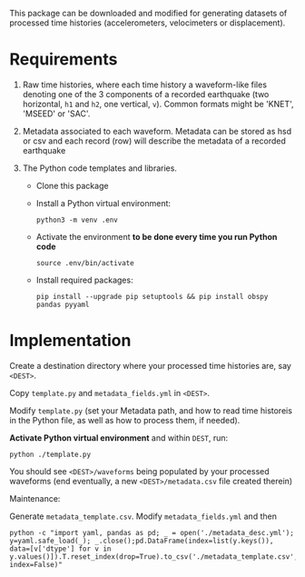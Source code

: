 This package can be downloaded and modified for generating datasets of processed time histories (accelerometers, velocimeters or displacement).

# Requirements


1. Raw time histories, where each time history a waveform-like files denoting one of the 3 components of a recorded earthquake
   (two horizontal, `h1` and `h2`, one vertical, `v`). Common formats might be 'KNET', 'MSEED' or 'SAC'.
   
3. Metadata associated to each waveform. Metadata can be stored as hsd or csv and each record (row) will describe the metadata of a recorded earthquake

4. The Python code templates and libraries.

   - Clone this package

   - Install a Python virtual environment:
     ```
     python3 -m venv .env 
     ```

   - Activate the environment **to be done every time you run Python code**
     ```
     source .env/bin/activate
     ```

   - Install required packages:
     ```
     pip install --upgrade pip setuptools && pip install obspy pandas pyyaml
     ```

# Implementation

Create a destination directory where your processed time histories are, say `<DEST>`.

Copy `template.py` and `metadata_fields.yml` in `<DEST>`.

Modify `template.py` (set your Metadata path, and how to read time historeis in the Python file, as well as how to process them, if needed).

**Activate Python virtual environment** and within `DEST`, run:

```
python ./template.py
```

You should see `<DEST>/waveforms` being populated by your processed waveforms (end eventually, a new `<DEST>/metadata.csv` file created therein)




Maintenance:

Generate `metadata_template.csv`. Modify `metadata_fields.yml` and then
```
python -c "import yaml, pandas as pd; _ = open('./metadata_desc.yml'); y=yaml.safe_load(_); _.close();pd.DataFrame(index=list(y.keys()), data=[v['dtype'] for v in y.values()]).T.reset_index(drop=True).to_csv('./metadata_template.csv', index=False)"
```
